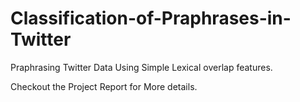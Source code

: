 # Classification-of-Praphrases-in-Twitter
Praphrasing Twitter Data Using Simple Lexical overlap features.

Checkout the Project Report for More details.
